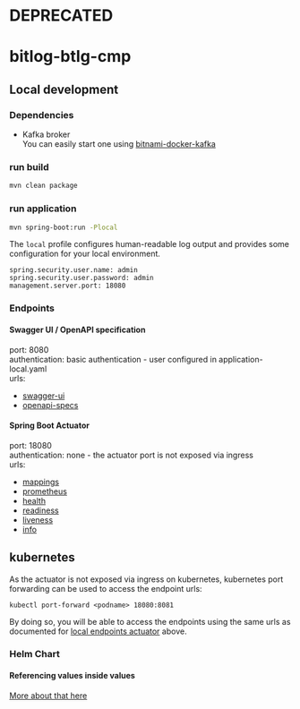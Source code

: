 
# DEPRECATED

# bitlog-btlg-cmp

## Local development

### Dependencies

* Kafka broker\
  You can easily start one using [bitnami-docker-kafka](https://github.com/bitnami/bitnami-docker-kafka)

### run build

```bash
mvn clean package
```

### run application

```bash
mvn spring-boot:run -Plocal
```

The `local` profile configures human-readable log output and provides some configuration for your local environment.

`spring.security.user.name: admin`\
`spring.security.user.password: admin`\
`management.server.port: 18080`

### Endpoints

#### Swagger UI / OpenAPI specification

port: 8080\
authentication: basic authentication - user configured in application-local.yaml \
urls:
- [swagger-ui](http://localhost:8080/bitlog-btlg-cmp/swagger-ui/index.html)
- [openapi-specs](http://localhost:8080/bitlog-btlg-cmp/openapi/openapi.yaml)

#### Spring Boot Actuator

port: 18080\
authentication: none - the actuator port is not exposed via ingress\
urls:
- [mappings](http://localhost:18080/mappings)
- [prometheus](http://localhost:18080/prometheus)
- [health](http://localhost:18080/health)
- [readiness](http://localhost:18080/health/readiness)
- [liveness](http://localhost:18080/health/liveness)
- [info](http://localhost:18080/info)

## kubernetes

As the actuator is not exposed via ingress on kubernetes, kubernetes port forwarding can be used to access the endpoint urls:
```
kubectl port-forward <podname> 18080:8081
```
By doing so, you will be able to access the endpoints using the same urls as documented for [local endpoints actuator](#actuator) above.

### Helm Chart

#### Referencing values inside values

[More about that here](charts/${CHARTNAME}/_helpersReadme.md)
